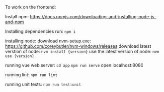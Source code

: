 To work on the frontend:

Install npm: https://docs.npmjs.com/downloading-and-installing-node-js-and-npm

Installing dependencies run: `npm i`

installing node:
    download nvm-setup.exe: https://github.com/coreybutler/nvm-windows/releases
    download latest verstion of node: `nvm install {version}`
    use the latest version of node: `nvm use {version}`

running vue web server:
    `cd app`
    `npm run serve`
    open localhost:8080

running lint:
    `npm run lint`

running unit tests:
    `npm run test:unit`